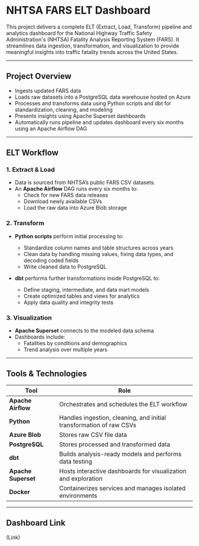 # NHTSA FARS ELT Dashboard

This project delivers a complete ELT (Extract, Load, Transform) pipeline and analytics dashboard for the National Highway Traffic Safety Administration's (NHTSA) Fatality Analysis Reporting System (FARS). It streamlines data ingestion, transformation, and visualization to provide meaningful insights into traffic fatality trends across the United States.

---

## Project Overview

- Ingests updated FARS data
- Loads raw datasets into a PostgreSQL data warehouse hosted on Azure
- Processes and transforms data using Python scripts and dbt for standardization, cleaning, and modeling
- Presents insights using Apache Superset dashboards
- Automatically runs pipeline and updates dashboard every six months using an Apache Airflow DAG

---

## ELT Workflow

### 1. **Extract & Load**

- Data is sourced from NHTSA’s public FARS CSV datasets.
- An **Apache Airflow** DAG runs every six months to:
  - Check for new FARS data releases
  - Download newly available CSVs
  - Load the raw data into Azure Blob storage

### 2. **Transform**

- **Python scripts** perform initial processing to:

  - Standardize column names and table structures across years
  - Clean data by handling missing values, fixing data types, and decoding coded fields
  - Write cleaned data to PostgreSQL

- **dbt** performs further transformations inside PostgreSQL to:
  - Define staging, intermediate, and data mart models
  - Create optimized tables and views for analytics
  - Apply data quality and integrity tests

### 3. **Visualization**

- **Apache Superset** connects to the modeled data schema
- Dashboards include:
  - Fatalities by conditions and demographics
  - Trend analysis over multiple years

---

## Tools & Technologies

| Tool                | Role                                                                |
| ------------------- | ------------------------------------------------------------------- |
| **Apache Airflow**  | Orchestrates and schedules the ELT workflow                         |
| **Python**          | Handles ingestion, cleaning, and initial transformation of raw CSVs |
| **Azure Blob**      | Stores raw CSV file data                                            |
| **PostgreSQL**      | Stores processed and transformed data                               |
| **dbt**             | Builds analysis-ready models and performs data testing              |
| **Apache Superset** | Hosts interactive dashboards for visualization and exploration      |
| **Docker**          | Containerizes services and manages isolated environments            |

---

## Dashboard Link

(Link)
